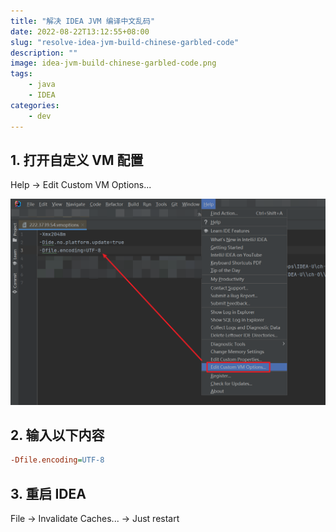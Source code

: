 ```yaml
---
title: "解决 IDEA JVM 编译中文乱码"
date: 2022-08-22T13:12:55+08:00
slug: "resolve-idea-jvm-build-chinese-garbled-code"
description: ""
image: idea-jvm-build-chinese-garbled-code.png
tags: 
    - java
    - IDEA 
categories:
    - dev
---
```


## 1. 打开自定义 VM 配置  
Help -> Edit Custom VM Options...  
  
![](edit_custom_vm_options.png)  

## 2. 输入以下内容  

```ini
-Dfile.encoding=UTF-8
```

## 3. 重启 IDEA  
File -> Invalidate Caches... -> Just restart
